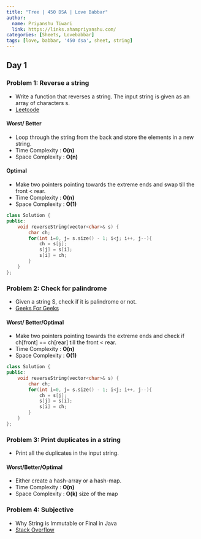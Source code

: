 ```yaml
---
title: "Tree | 450 DSA | Love Babbar"
author:
  name: Priyanshu Tiwari
  link: https://links.ahampriyanshu.com/
categories: [Sheets, Lovebabbar]
tags: [love, babbar, '450 dsa', sheet, string]
---
```


## Day 1

### Problem 1: Reverse a string

* Write a function that reverses a string. The input string is given as an array of characters s.
* [Leetcode](https://leetcode.com/problems/reverse-string/)

#### Worst/ Better

* Loop through the string from the back and store the elements in a new string.
* Time Complexity : **O(n)** 
* Space Complexity : **O(n)**

#### Optimal 

* Make two pointers pointing towards the extreme ends and swap till the front < rear.
* Time Complexity : **O(n)** 
* Space Complexity : **O(1)**

```cpp
class Solution {
public:
    void reverseString(vector<char>& s) {
        char ch;
        for(int i=0, j= s.size() - 1; i<j; i++, j--){
            ch = s[j];
            s[j] = s[i];
            s[i] = ch;
        }
    }
};
```

### Problem 2: Check for palindrome

* Given a string S, check if it is palindrome or not.
* [Geeks For Geeks](https://practice.geeksforgeeks.org/problems/palindrome-string0817/1)

#### Worst/ Better/Optimal 

* Make two pointers pointing towards the extreme ends and check if ch[front] == ch[rear] till the front < rear.
* Time Complexity : **O(n)** 
* Space Complexity : **O(1)**

```cpp
class Solution {
public:
    void reverseString(vector<char>& s) {
        char ch;
        for(int i=0, j= s.size() - 1; i<j; i++, j--){
            ch = s[j];
            s[j] = s[i];
            s[i] = ch;
        }
    }
};
```

### Problem 3: Print duplicates in a string

* Print all the duplicates in the input string.

#### Worst/Better/Optimal 

* Either create a hash-array or a hash-map.
* Time Complexity : **O(n)** 
* Space Complexity : **O(k)** size of the map

### Problem 4: Subjective

* Why String is Immutable or Final in Java
* [Stack Overflow](https://stackoverflow.com/a/48840927/15876098)